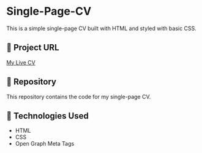 # Single-Page-CV
This is a simple single-page CV built with HTML and styled with basic CSS.

## 🔗 Project URL  

[My Live CV](https://dadianigio.github.io/Single-Page-CV/)

## 📂 Repository  
This repository contains the code for my single-page CV.

## 🚀 Technologies Used  
- HTML  
- CSS  
- Open Graph Meta Tags  
